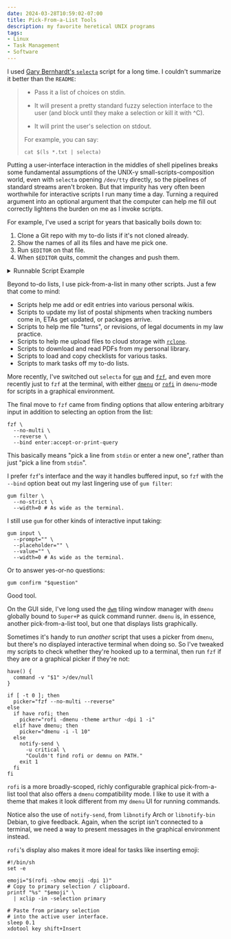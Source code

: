 ```yaml
---
date: 2024-03-28T10:59:02-07:00
title: Pick-From-a-List Tools
description: my favorite heretical UNIX programs
tags:
- Linux
- Task Management
- Software
---
```


I used [Gary Bernhardt's `selecta`](https://github.com/garybernhardt/selecta) script for a long time.  I couldn't summarize it better than the `README`:

> - Pass it a list of choices on stdin.
>
> - It will present a pretty standard fuzzy selection interface to the user (and block until they make a selection or kill it with ^C).
>
> - It will print the user's selection on stdout.
>
> For example, you can say:
>
>     cat $(ls *.txt | selecta)

Putting a user-interface interaction in the middles of shell pipelines breaks some fundamental assumptions of the UNIX-y small-scripts-composition world, even with `selecta` opening `/dev/tty` directly, so the pipelines of standard streams aren't broken.  But that impurity has very often been worthwhile for interactive scripts I run many time a day.  Turning a required argument into an optional argument that the computer can help me fill out correctly lightens the burden on me as I invoke scripts.

For example, I've used a script for years that basically boils down to:

1.  Clone a Git repo with my to-do lists if it's not cloned already.
2.  Show the names of all its files and have me pick one.
3.  Run `$EDITOR` on that file.
4.  When `$EDITOR` quits, commit the changes and push them.

<details markdown="1">
<summary>Runnable Script Example</summary>

```shell
#!/bin/sh
set -e

# Clone the Git repo if it's not cloned already.
repo=~/todo
if ! test -d "$repo"; then
  git clone "you@git.host.com:todo" "$repo"
fi
cd "$repo"

# Pick a file and edit it.
file="$(git ls-files | fzf --no-multi --reverse --bind enter:accept-or-print-query)"
$EDITOR "$file"

# Commit and push.
git add "$file"
git commit --allow-empty-message -m ''
git push
```

Side Note: If you're not already [using Git commits with empty messages](/2020/11/03/Speedy-Git#empty-commit-messages) for personal organization, I'd strongly recommend you consider the possibilities.  I personally define a `git empty` alias in `~/.gitconfig` for `git commit --allow-empty-message -m ''`, and use it a lot.
</details>

Beyond to-do lists, I use pick-from-a-list in many other scripts.  Just a few that come to mind:

- Scripts help me add or edit entries into various personal wikis.
- Scripts to update my list of postal shipments when tracking numbers come in, ETAs get updated, or packages arrive.
- Scripts to help me file "turns", or revisions, of legal documents in my law practice.
- Scripts to help me upload files to cloud storage with [`rclone`](https://rclone.org/).
- Scripts to download and read PDFs from my personal library.
- Scripts to load and copy checklists for various tasks.
- Scripts to mark tasks off my to-do lists.

More recently, I've switched out `selecta` for [`gum`](https://github.com/charmbracelet/gum) and [`fzf`](https://github.com/junegunn/fzf), and even more recently just to `fzf` at the terminal, with either [`dmenu`](https://tools.suckless.org/dmenu/) or [`rofi`](https://github.com/davatorium/rofi) in `dmenu`-mode for scripts in a graphical environment.

The final move to `fzf` came from finding options that allow entering arbitrary input in addition to selecting an option from the list:

```shell
fzf \
  --no-multi \
  --reverse \
  --bind enter:accept-or-print-query
```

This basically means "pick a line from `stdin` or enter a new one", rather than just "pick a line from `stdin`".

I prefer `fzf`'s interface and the way it handles buffered input, so `fzf` with the `--bind` option beat out my last lingering use of `gum filter`:

```shell
gum filter \
  --no-strict \
  --width=0 # As wide as the terminal.
```

I still use `gum` for other kinds of interactive input taking:

```shell
gum input \
  --prompt="" \
  --placeholder="" \
  --value="" \
  --width=0 # As wide as the terminal.
```

Or to answer yes-or-no questions:

```shell
gum confirm "$question"
```

Good tool.

On the GUI side, I've long used the [`dwm`](https://dwm.suckless.org/) tiling window manager with `dmenu` globally bound to `Super+P` as quick command runner.  `dmenu` is, in essence, another pick-from-a-list tool, but one that displays lists graphically.

Sometimes it's handy to run _another_ script that uses a picker from `dmenu`, but there's no displayed interactive terminal when doing so.  So I've tweaked my scripts to check whether they're hooked up to a terminal, then run `fzf` if they are or a graphical picker if they're not:

```shell
have() {
  command -v "$1" >/dev/null
}

if [ -t 0 ]; then
  picker="fzf --no-multi --reverse"
else
  if have rofi; then
    picker="rofi -dmenu -theme arthur -dpi 1 -i"
  elif have dmenu; then
    picker="dmenu -i -l 10"
  else
    notify-send \
      -u critical \
      "Couldn't find rofi or demnu on PATH."
    exit 1
  fi
fi
```

`rofi` is a more broadly-scoped, richly configurable graphical pick-from-a-list tool that also offers a `dmenu` compatibility mode.  I like to use it with a theme that makes it look different from my `dmenu` UI for running commands.

Notice also the use of `notify-send`, from `libnotify` Arch or `libnotify-bin` Debian, to give feedback.  Again, when the script isn't connected to a terminal, we need a way to present messages in the graphical environment instead.

`rofi`'s display also makes it more ideal for tasks like inserting emoji:

```shell
#!/bin/sh
set -e

emoji="$(rofi -show emoji -dpi 1)"
# Copy to primary selection / clipboard.
printf "%s" "$emoji" \
  | xclip -in -selection primary

# Paste from primary selection
# into the active user interface.
sleep 0.1
xdotool key shift+Insert
```

